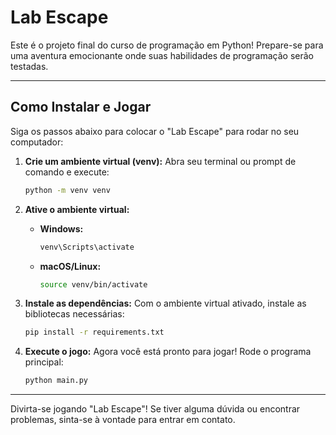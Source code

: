 # Lab Escape

Este é o projeto final do curso de programação em Python! Prepare-se para uma aventura emocionante onde suas habilidades de programação serão testadas.

---

## Como Instalar e Jogar

Siga os passos abaixo para colocar o "Lab Escape" para rodar no seu computador:

1.  **Crie um ambiente virtual (venv):**
    Abra seu terminal ou prompt de comando e execute:
    ```bash
    python -m venv venv
    ```

2.  **Ative o ambiente virtual:**
    -   **Windows:**
        ```bash
        venv\Scripts\activate
        ```
    -   **macOS/Linux:**
        ```bash
        source venv/bin/activate
        ```

3.  **Instale as dependências:**
    Com o ambiente virtual ativado, instale as bibliotecas necessárias:
    ```bash
    pip install -r requirements.txt
    ```

4.  **Execute o jogo:**
    Agora você está pronto para jogar! Rode o programa principal:
    ```bash
    python main.py
    ```

---

Divirta-se jogando "Lab Escape"! Se tiver alguma dúvida ou encontrar problemas, sinta-se à vontade para entrar em contato.
